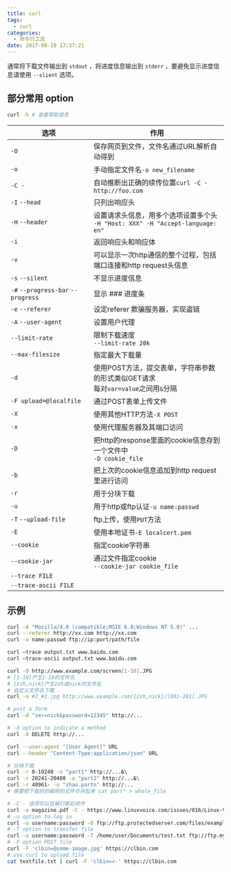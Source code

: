 ```yaml
---
title: curl
tags:
  - curl
categories:
  - 命令行工具
date: 2017-08-10 17:37:21
---
```



通常将下载文件输出到 `stdout` ，将进度信息输出到 `stderr` ，要避免显示进度信息请使用 `--slient` 选项。

## 部分常用 option

```bash
curl -h # 查看帮助信息
```

|选项|作用|
|--|--|
|`-O`| 保存网页到文件，文件名通过URL解析自动得到|
|`-o`| 手动指定文件名`-o new_filename`|
|`-C -`|自动推断出正确的续传位置`curl -C - http://foo.com`|
|`-I` `--head`| 只列出响应头|
|`-H` `--header`|设置请求头信息，用多个选项设置多个头<br>`-H "Host: XXX" -H "Accept-language: en"`|
|`-i`| 返回响应头和响应体|
|`-v`| 可以显示一次http通信的整个过程，包括端口连接和http request头信息|
|`-s` `--silent`|不显示进度信息|
|`-#` `--progress-bar` `--progress`|显示 ### 进度条|
|`-e` `--referer`| 设定referer 欺骗服务器，实现盗链|
|`-A` `--user-agent`| 设置用户代理|
|`--limit-rate`|限制下载速度<br>`--limit-rate 20k`|
|`--max-filesize`|指定最大下载量|
|`-d`| 使用POST方法，提交表单，字符串参数的形式类似GET请求<br>每对`var=value`之间用`&`分隔|
|`-F upload=@localfile`| 通过POST表单上传文件|
|`-X`|使用其他HTTP方法`-X POST`|
|`-x`| 使用代理服务器及其端口访问|
|`-D`|把http的response里面的cookie信息存到一个文件中<br>`-D cookie_file`|
|`-b`| 把上次的cookie信息追加到http request里进行访问|
|`-r`| 用于分块下载|
|`-u`|用于http或ftp认证`-u name:passwd`|
|`-T` `--upload-file`|ftp上传，使用`PUT`方法|
|`-E`|使用本地证书`-E localcert.pem`|
|`--cookie`|指定cookie字符串|
|`--cookie-jar`|通过文件指定cookie<br>`--cookie-jar cookie_file`|
|`--trace FILE`||
|`--trace-ascii FILE`||

## 示例

```bash
curl -A "Mozilla/4.0 (compatible;MSIE 6.0;Windows NT 5.0)" ...
curl --referer http://xx.com http://xx.com
curl -u name:passwd ftp://ip:port/path/file

curl —trace output.txt www.baidu.com
curl —trace-ascii output.txt www.baidu.com

curl -O http://www.example.com/screen[1-10].JPG
# [1-10]产生1-10的文件名
# {zzh,nick}产生zzh或nick的文件名
# 自定义文件名下载
curl -o #2_#1.jpg http://www.example.com/{zzh,nick}/[001-201].JPG

# post a form
curl -d "ser=nick&password=12345" http://...

# -X option to indicate a method
curl -X DELETE http://...

curl --user-agent "[User Agent]" URL
curl --header "Content-Type:application/json" URL

# 分块下载
curl -r 0-10240 -o "part1" http://...&\
curl -r 20241-20480 -o "part2" http://...&\
curl -r 40961- -o "zhao.partn" http://...
# 需要把下载好的破碎的文件合并起来 cat part* > whole_file

# -C - 选项可以在被打断后续传
curl -o magazine.pdf -C - https://www.linuxvoice.com/issues/016/Linux-Voice-Issue-016.pdf
# -u option to log in
curl -u username:password -O ftp://ftp.protectedserver.com/files/example.txt
# -T option to transfer file
curl -u username:password -T /home/user/Documents/test.txt ftp://ftp.myserver.com
# -F option POST file
curl -F 'clbin=@some-image.jpg' https://clbin.com
# use curl to upload file
cat textfile.txt | curl -F 'clbin=<-' https://clbin.com
```

